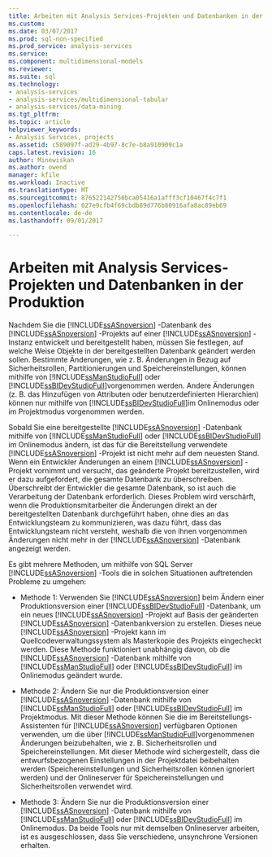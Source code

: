 ```yaml
---
title: Arbeiten mit Analysis Services-Projekten und Datenbanken in der Produktion | Microsoft Docs
ms.custom: 
ms.date: 03/07/2017
ms.prod: sql-non-specified
ms.prod_service: analysis-services
ms.service: 
ms.component: multidimensional-models
ms.reviewer: 
ms.suite: sql
ms.technology:
- analysis-services
- analysis-services/multidimensional-tabular
- analysis-services/data-mining
ms.tgt_pltfrm: 
ms.topic: article
helpviewer_keywords:
- Analysis Services, projects
ms.assetid: c589097f-ad29-4b97-8c7e-b8a910909c1a
caps.latest.revision: 16
author: Minewiskan
ms.author: owend
manager: kfile
ms.workload: Inactive
ms.translationtype: MT
ms.sourcegitcommit: 876522142756bca05416a1afff3cf10467f4c7f1
ms.openlocfilehash: 027e9cfb4f69cbdb89d776b80916afa8ac89eb69
ms.contentlocale: de-de
ms.lasthandoff: 09/01/2017

---
```

# <a name="work-with-analysis-services-projects-and-databases-in-production"></a>Arbeiten mit Analysis Services-Projekten und Datenbanken in der Produktion
  Nachdem Sie die [!INCLUDE[ssASnoversion](../../includes/ssasnoversion-md.md)] -Datenbank des [!INCLUDE[ssASnoversion](../../includes/ssasnoversion-md.md)] -Projekts auf einer [!INCLUDE[ssASnoversion](../../includes/ssasnoversion-md.md)] -Instanz entwickelt und bereitgestellt haben, müssen Sie festlegen, auf welche Weise Objekte in der bereitgestellten Datenbank geändert werden sollen. Bestimmte Änderungen, wie z. B. Änderungen in Bezug auf Sicherheitsrollen, Partitionierungen und Speichereinstellungen, können mithilfe von [!INCLUDE[ssManStudioFull](../../includes/ssmanstudiofull-md.md)] oder [!INCLUDE[ssBIDevStudioFull](../../includes/ssbidevstudiofull-md.md)]vorgenommen werden. Andere Änderungen (z. B. das Hinzufügen von Attributen oder benutzerdefinierten Hierarchien) können nur mithilfe von [!INCLUDE[ssBIDevStudioFull](../../includes/ssbidevstudiofull-md.md)]im Onlinemodus oder im Projektmodus vorgenommen werden.  
  
 Sobald Sie eine bereitgestellte [!INCLUDE[ssASnoversion](../../includes/ssasnoversion-md.md)] -Datenbank mithilfe von [!INCLUDE[ssManStudioFull](../../includes/ssmanstudiofull-md.md)] oder [!INCLUDE[ssBIDevStudioFull](../../includes/ssbidevstudiofull-md.md)] im Onlinemodus ändern, ist das für die Bereitstellung verwendete [!INCLUDE[ssASnoversion](../../includes/ssasnoversion-md.md)] -Projekt ist nicht mehr auf dem neuesten Stand. Wenn ein Entwickler Änderungen an einem [!INCLUDE[ssASnoversion](../../includes/ssasnoversion-md.md)] -Projekt vornimmt und versucht, das geänderte Projekt bereitzustellen, wird er dazu aufgefordert, die gesamte Datenbank zu überschreiben. Überschreibt der Entwickler die gesamte Datenbank, so ist auch die Verarbeitung der Datenbank erforderlich. Dieses Problem wird verschärft, wenn die Produktionsmitarbeiter die Änderungen direkt an der bereitgestellten Datenbank durchgeführt haben, ohne dies an das Entwicklungsteam zu kommunizieren, was dazu führt, dass das Entwicklungsteam nicht versteht, weshalb die von ihnen vorgenommen Änderungen nicht mehr in der [!INCLUDE[ssASnoversion](../../includes/ssasnoversion-md.md)] -Datenbank angezeigt werden.  
  
 Es gibt mehrere Methoden, um mithilfe von SQL Server [!INCLUDE[ssASnoversion](../../includes/ssasnoversion-md.md)] -Tools die in solchen Situationen auftretenden Probleme zu umgehen:  
  
-   Methode 1: Verwenden Sie [!INCLUDE[ssASnoversion](../../includes/ssasnoversion-md.md)] beim Ändern einer Produktionsversion einer [!INCLUDE[ssBIDevStudioFull](../../includes/ssbidevstudiofull-md.md)] -Datenbank, um ein neues [!INCLUDE[ssASnoversion](../../includes/ssasnoversion-md.md)] -Projekt auf Basis der geänderten [!INCLUDE[ssASnoversion](../../includes/ssasnoversion-md.md)] -Datenbankversion zu erstellen. Dieses neue [!INCLUDE[ssASnoversion](../../includes/ssasnoversion-md.md)] -Projekt kann im Quellcodeverwaltungssystem als Masterkopie des Projekts eingecheckt werden. Diese Methode funktioniert unabhängig davon, ob die [!INCLUDE[ssASnoversion](../../includes/ssasnoversion-md.md)] -Datenbank mithilfe von [!INCLUDE[ssManStudioFull](../../includes/ssmanstudiofull-md.md)] oder [!INCLUDE[ssBIDevStudioFull](../../includes/ssbidevstudiofull-md.md)] im Onlinemodus geändert wurde.  
  
-   Methode 2: Ändern Sie nur die Produktionsversion einer [!INCLUDE[ssASnoversion](../../includes/ssasnoversion-md.md)] -Datenbank mithilfe von [!INCLUDE[ssManStudioFull](../../includes/ssmanstudiofull-md.md)] oder [!INCLUDE[ssBIDevStudioFull](../../includes/ssbidevstudiofull-md.md)] im Projektmodus. Mit dieser Methode können Sie die im Bereitstellungs-Assistenten für [!INCLUDE[ssASnoversion](../../includes/ssasnoversion-md.md)] verfügbaren Optionen verwenden, um die über [!INCLUDE[ssManStudioFull](../../includes/ssmanstudiofull-md.md)]vorgenommenen Änderungen beizubehalten, wie z. B. Sicherheitsrollen und Speichereinstellungen. Mit dieser Methode wird sichergestellt, dass die entwurfsbezogenen Einstellungen in der Projektdatei beibehalten werden (Speichereinstellungen und Sicherheitsrollen können ignoriert werden) und der Onlineserver für Speichereinstellungen und Sicherheitsrollen verwendet wird.  
  
-   Methode 3: Ändern Sie nur die Produktionsversion einer [!INCLUDE[ssASnoversion](../../includes/ssasnoversion-md.md)] -Datenbank mithilfe von [!INCLUDE[ssManStudioFull](../../includes/ssmanstudiofull-md.md)] oder [!INCLUDE[ssBIDevStudioFull](../../includes/ssbidevstudiofull-md.md)] im Onlinemodus. Da beide Tools nur mit demselben Onlineserver arbeiten, ist es ausgeschlossen, dass Sie verschiedene, unsynchrone Versionen erhalten.  
  
  

